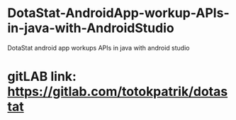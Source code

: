 # DotaStat-AndroidApp-workup-APIs-in-java-with-AndroidStudio
DotaStat android app workups APIs in java with android studio
# gitLAB link: https://gitlab.com/totokpatrik/dotastat
